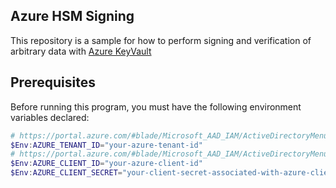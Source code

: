 ## Azure HSM Signing

This repository is a sample for how to perform signing and verification of arbitrary data with [Azure KeyVault](https://azure.microsoft.com/en-us/services/key-vault/)

## Prerequisites

Before running this program, you must have the following environment variables declared:

```PowerShell
# https://portal.azure.com/#blade/Microsoft_AAD_IAM/ActiveDirectoryMenuBlade/Overview
$Env:AZURE_TENANT_ID="your-azure-tenant-id"
# https://portal.azure.com/#blade/Microsoft_AAD_IAM/ActiveDirectoryMenuBlade/RegisteredApps
$Env:AZURE_CLIENT_ID="your-azure-client-id"
$Env:AZURE_CLIENT_SECRET="your-client-secret-associated-with-azure-client-id"
```

